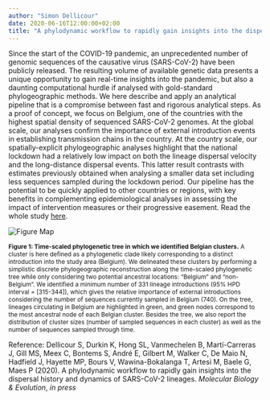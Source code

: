 ```yaml
---
author: "Simon Dellicour"
date: 2020-06-16T12:00:00+02:00
title: "A phylodynamic workflow to rapidly gain insights into the dispersal history and dynamics of SARS-CoV-2 lineages"
---
```

Since the start of the COVID-19 pandemic, an unprecedented number of genomic sequences of the causative virus (SARS-CoV-2) have been publicly released. The resulting volume of available genetic data presents a unique opportunity to gain real-time insights into the pandemic, but also a daunting computational hurdle if analysed with gold-standard phylogeographic methods. We here describe and apply an analytical pipeline that is a compromise between fast and rigorous analytical steps. As a proof of concept, we focus on Belgium, one of the countries with the highest spatial density of sequenced SARS-CoV-2 genomes. At the global scale, our analyses confirm the importance of external introduction events in establishing transmission chains in the country. At the country scale, our spatially-explicit phylogeographic analyses highlight that the national lockdown had a relatively low impact on both the lineage dispersal velocity and the long-distance dispersal events. This latter result contrasts with estimates previously obtained when analysing a smaller data set including less sequences sampled during the lockdown period. Our pipeline has the potential to be quickly applied to other countries or regions, with key benefits in complementing epidemiological analyses in assessing the impact of intervention measures or their progressive easement. Read the whole study [here](https://academic.oup.com/mbe/advance-article/doi/10.1093/molbev/msaa284/5952687).

![Figure Map](/images/COVID19_phylogeography_1.jpg)

<span style="font-size:0.85em;">**Figure 1: Time-scaled phylogenetic tree in which we identified Belgian clusters.** A cluster is here defined as a phylogenetic clade likely corresponding to a distinct introduction into the study area (Belgium). We delineated these clusters by performing a simplistic discrete phylogeographic reconstruction along the time-scaled phylogenetic tree while only considering two potential ancestral locations: “Belgium” and “non-Belgium”. We identified a minimum number of 331 lineage introductions (95% HPD interval = [315-344]), which gives the relative importance of external introductions considering the number of sequences currently sampled in Belgium (740). On the tree, lineages circulating in Belgium are highlighted in green, and green nodes correspond to the most ancestral node of each Belgian cluster. Besides the tree, we also report the distribution of cluster sizes (number of sampled sequences in each cluster) as well as the number of sequences sampled through time.</span>

Reference:
Dellicour S, Durkin K, Hong SL, Vanmechelen B, Martí-Carreras J, Gill MS, Meex C, Bontems S, André E, Gilbert M, Walker C, De Maio N, Hadfield J, Hayette MP, Bours V, Wawina-Bokalanga T, Artesi M, Baele G, Maes P (2020). A phylodynamic workflow to rapidly gain insights into the dispersal history and dynamics of SARS-CoV-2 lineages. *Molecular Biology & Evolution*, *in press*
